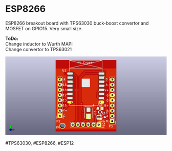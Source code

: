 # ESP8266
ESP8266 breakout board with TPS63030 buck-boost convertor and MOSFET on GPIO15. Very small size.

<b>ToDo:</b><br>
Change inductor to Wurth MAPI<br>
Change convertor to TPS63021<br>

<img src="https://github.com/cernohorsky/ESP8266/blob/master/ESP8266-View.jpg" />

#TPS63030, #ESP8266, #ESP12
